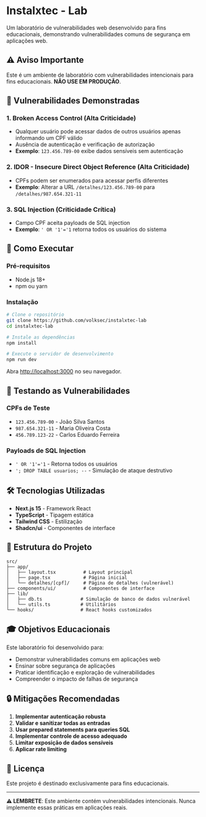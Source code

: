 # Instalxtec - Lab

Um laboratório de vulnerabilidades web desenvolvido para fins educacionais, demonstrando vulnerabilidades comuns de segurança em aplicações web.

## ⚠️ Aviso Importante

Este é um ambiente de laboratório com vulnerabilidades intencionais para fins educacionais. **NÃO USE EM PRODUÇÃO**.

## 🎯 Vulnerabilidades Demonstradas

### 1. Broken Access Control (Alta Criticidade)
- Qualquer usuário pode acessar dados de outros usuários apenas informando um CPF válido
- Ausência de autenticação e verificação de autorização
- **Exemplo**: `123.456.789-00` exibe dados sensíveis sem autenticação

### 2. IDOR - Insecure Direct Object Reference (Alta Criticidade)
- CPFs podem ser enumerados para acessar perfis diferentes
- **Exemplo**: Alterar a URL `/detalhes/123.456.789-00` para `/detalhes/987.654.321-11`

### 3. SQL Injection (Criticidade Crítica)
- Campo CPF aceita payloads de SQL injection
- **Exemplo**: `' OR '1'='1` retorna todos os usuários do sistema

## 🚀 Como Executar

### Pré-requisitos
- Node.js 18+ 
- npm ou yarn

### Instalação
```bash
# Clone o repositório
git clone https://github.com/volksec/instalxtec-lab
cd instalxtec-lab

# Instale as dependências
npm install

# Execute o servidor de desenvolvimento
npm run dev
```

Abra [http://localhost:3000](http://localhost:3000) no seu navegador.

## 🧪 Testando as Vulnerabilidades

### CPFs de Teste
- `123.456.789-00` - João Silva Santos
- `987.654.321-11` - Maria Oliveira Costa  
- `456.789.123-22` - Carlos Eduardo Ferreira

### Payloads de SQL Injection
- `' OR '1'='1` - Retorna todos os usuários
- `'; DROP TABLE usuarios; --` - Simulação de ataque destrutivo

## 🛠️ Tecnologias Utilizadas

- **Next.js 15** - Framework React
- **TypeScript** - Tipagem estática
- **Tailwind CSS** - Estilização
- **Shadcn/ui** - Componentes de interface

## 📁 Estrutura do Projeto

```
src/
├── app/
│   ├── layout.tsx          # Layout principal
│   ├── page.tsx            # Página inicial
│   └── detalhes/[cpf]/     # Página de detalhes (vulnerável)
├── components/ui/          # Componentes de interface
├── lib/
│   ├── db.ts              # Simulação de banco de dados vulnerável
│   └── utils.ts           # Utilitários
└── hooks/                 # React hooks customizados
```

## 🎓 Objetivos Educacionais

Este laboratório foi desenvolvido para:
- Demonstrar vulnerabilidades comuns em aplicações web
- Ensinar sobre segurança de aplicações
- Praticar identificação e exploração de vulnerabilidades
- Compreender o impacto de falhas de segurança

## 🔒 Mitigações Recomendadas

1. **Implementar autenticação robusta**
2. **Validar e sanitizar todas as entradas**
3. **Usar prepared statements para queries SQL**
4. **Implementar controle de acesso adequado**
5. **Limitar exposição de dados sensíveis**
6. **Aplicar rate limiting**

## 📝 Licença

Este projeto é destinado exclusivamente para fins educacionais.

---

**⚠️ LEMBRETE**: Este ambiente contém vulnerabilidades intencionais. Nunca implemente essas práticas em aplicações reais.
